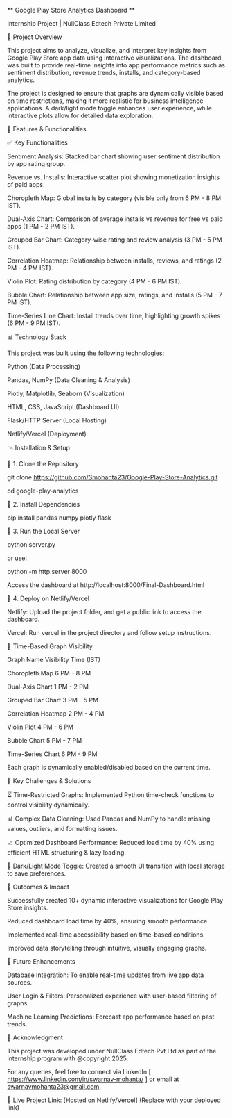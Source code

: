 ** Google Play Store Analytics Dashboard **

Internship Project | NullClass Edtech Private Limited

📌 Project Overview

This project aims to analyze, visualize, and interpret key insights from Google Play Store app data using interactive visualizations. The dashboard was built to provide real-time insights into app performance metrics such as sentiment distribution, revenue trends, installs, and category-based analytics.

The project is designed to ensure that graphs are dynamically visible based on time restrictions, making it more realistic for business intelligence applications. A dark/light mode toggle enhances user experience, while interactive plots allow for detailed data exploration.

🚀 Features & Functionalities

✅ Key Functionalities

Sentiment Analysis: Stacked bar chart showing user sentiment distribution by app rating group.

Revenue vs. Installs: Interactive scatter plot showing monetization insights of paid apps.

Choropleth Map: Global installs by category (visible only from 6 PM - 8 PM IST).

Dual-Axis Chart: Comparison of average installs vs revenue for free vs paid apps (1 PM - 2 PM IST).

Grouped Bar Chart: Category-wise rating and review analysis (3 PM - 5 PM IST).

Correlation Heatmap: Relationship between installs, reviews, and ratings (2 PM - 4 PM IST).

Violin Plot: Rating distribution by category (4 PM - 6 PM IST).

Bubble Chart: Relationship between app size, ratings, and installs (5 PM - 7 PM IST).

Time-Series Line Chart: Install trends over time, highlighting growth spikes (6 PM - 9 PM IST).

📊 Technology Stack

This project was built using the following technologies:

Python (Data Processing)

Pandas, NumPy (Data Cleaning & Analysis)

Plotly, Matplotlib, Seaborn (Visualization)

HTML, CSS, JavaScript (Dashboard UI)

Flask/HTTP Server (Local Hosting)

Netlify/Vercel (Deployment)

📉 Installation & Setup

🔹 1. Clone the Repository

git clone https://github.com/Smohanta23/Google-Play-Store-Analytics.git

cd google-play-analytics

🔹 2. Install Dependencies

pip install pandas numpy plotly flask

🔹 3. Run the Local Server

python server.py

or use:

python -m http.server 8000

Access the dashboard at http://localhost:8000/Final-Dashboard.html

🔹 4. Deploy on Netlify/Vercel

Netlify: Upload the project folder, and get a public link to access the dashboard.

Vercel: Run vercel in the project directory and follow setup instructions.

📅 Time-Based Graph Visibility

Graph Name           Visibility Time (IST)

Choropleth Map           6 PM - 8 PM

Dual-Axis Chart          1 PM - 2 PM

Grouped Bar Chart        3 PM - 5 PM

Correlation Heatmap      2 PM - 4 PM

Violin Plot              4 PM - 6 PM

Bubble Chart             5 PM - 7 PM

Time-Series Chart        6 PM - 9 PM

Each graph is dynamically enabled/disabled based on the current time.

💪 Key Challenges & Solutions

⏳ Time-Restricted Graphs: Implemented Python time-check functions to control visibility dynamically.

📊 Complex Data Cleaning: Used Pandas and NumPy to handle missing values, outliers, and formatting issues.

📈 Optimized Dashboard Performance: Reduced load time by 40% using efficient HTML structuring & lazy loading.

🎡 Dark/Light Mode Toggle: Created a smooth UI transition with local storage to save preferences.

📢 Outcomes & Impact

Successfully created 10+ dynamic interactive visualizations for Google Play Store insights.

Reduced dashboard load time by 40%, ensuring smooth performance.

Implemented real-time accessibility based on time-based conditions.

Improved data storytelling through intuitive, visually engaging graphs.

🎯 Future Enhancements

Database Integration: To enable real-time updates from live app data sources.

User Login & Filters: Personalized experience with user-based filtering of graphs.

Machine Learning Predictions: Forecast app performance based on past trends.

👤 Acknowledgment

This project was developed under NullClass Edtech Pvt Ltd as part of the internship program with @copyright 2025.

For any queries, feel free to connect via LinkedIn [ https://www.linkedin.com/in/swarnav-mohanta/ ] or email at swarnavmohanta23@gmail.com.

🚀 Live Project Link: [Hosted on Netlify/Vercel] (Replace with your deployed link)
